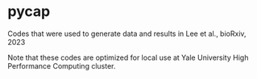 # pycap

Codes that were used to generate data and results in Lee et al., bioRxiv, 2023

Note that these codes are optimized for local use at Yale University High Performance Computing cluster. 
